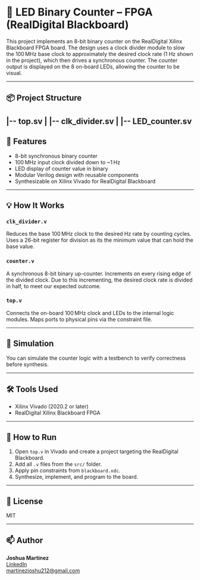 # 🔢 LED Binary Counter – FPGA (RealDigital Blackboard)

This project implements an 8-bit binary counter on the RealDigital Xilinx Blackboard FPGA board. The design uses a clock divider module to slow the 100 MHz base clock to approximately the desired clock rate (1 Hz shown in the project), which then drives a synchronous counter. The counter output is displayed on the 8 on-board LEDs, allowing the counter to be visual.

---

## 📦 Project Structure

|-- top.sv
| |-- clk_divider.sv
| |-- LED_counter.sv
---

## 🔧 Features

- 8-bit synchronous binary counter  
- 100 MHz input clock divided down to ~1 Hz
- LED display of counter value in binary  
- Modular Verilog design with reusable components  
- Synthesizable on Xilinx Vivado for RealDigital Blackboard

---

## 💡 How It Works

### `clk_divider.v`  
Reduces the base 100 MHz clock to the desired Hz rate by counting cycles. Uses a 26-bit register for division as its the minimum value that can hold the base value.

### `counter.v`  
A synchronous 8-bit binary up-counter. Increments on every rising edge of the divided clock. Due to this incrementing, the desired clock rate is divided in half, to meet our expected outcome.

### `top.v`  
Connects the on-board 100 MHz clock and LEDs to the internal logic modules. Maps ports to physical pins via the constraint file.

---

## 🧪 Simulation

You can simulate the counter logic with a testbench to verify correctness before synthesis.

---

## 🛠 Tools Used

- Xilinx Vivado (2020.2 or later)
- RealDigital Xilinx Blackboard FPGA

---

## 🚀 How to Run

1. Open `top.v` in Vivado and create a project targeting the RealDigital Blackboard.
2. Add all `.v` files from the `src/` folder.
3. Apply pin constraints from `blackboard.xdc`.
4. Synthesize, implement, and program to the board.

---

## 📜 License

MIT

---

## 📫 Author

**Joshua Martinez**  
[LinkedIn](https://www.linkedin.com/in/joshua-martinez-b32238346/)  
[martinezjoshu212@gmail.com](mailto:martinezjoshu212@gmail.com)
